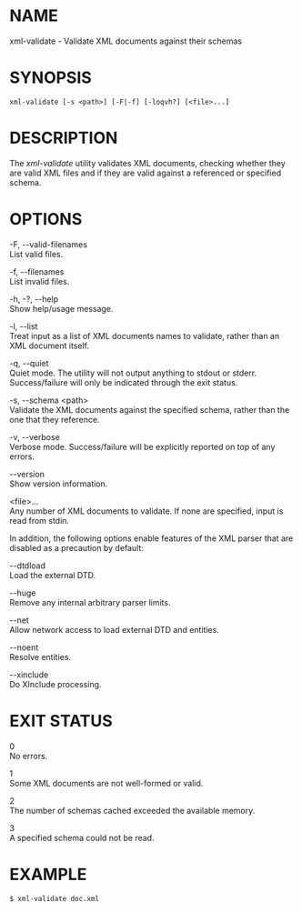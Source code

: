 NAME
====

xml-validate - Validate XML documents against their schemas

SYNOPSIS
========

    xml-validate [-s <path>] [-F|-f] [-loqvh?] [<file>...]

DESCRIPTION
===========

The *xml-validate* utility validates XML documents, checking whether
they are valid XML files and if they are valid against a referenced or
specified schema.

OPTIONS
=======

-F, --valid-filenames  
List valid files.

-f, --filenames  
List invalid files.

-h, -?, --help  
Show help/usage message.

-l, --list  
Treat input as a list of XML documents names to validate, rather than an
XML document itself.

-q, --quiet  
Quiet mode. The utility will not output anything to stdout or stderr.
Success/failure will only be indicated through the exit status.

-s, --schema &lt;path&gt;  
Validate the XML documents against the specified schema, rather than the
one that they reference.

-v, --verbose  
Verbose mode. Success/failure will be explicitly reported on top of any
errors.

--version  
Show version information.

&lt;file&gt;...  
Any number of XML documents to validate. If none are specified, input is
read from stdin.

In addition, the following options enable features of the XML parser
that are disabled as a precaution by default:

--dtdload  
Load the external DTD.

--huge  
Remove any internal arbitrary parser limits.

--net  
Allow network access to load external DTD and entities.

--noent  
Resolve entities.

--xinclude  
Do XInclude processing.

EXIT STATUS
===========

0  
No errors.

1  
Some XML documents are not well-formed or valid.

2  
The number of schemas cached exceeded the available memory.

3  
A specified schema could not be read.

EXAMPLE
=======

    $ xml-validate doc.xml
